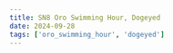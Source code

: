 ```yaml
---
title: SN8 Oro Swimming Hour, Dogeyed
date: 2024-09-28
tags: ['oro_swimming_hour', 'dogeyed']
---
```

